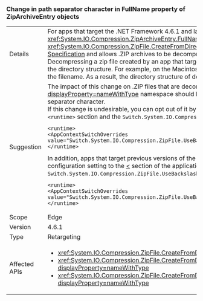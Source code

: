 ### Change in path separator character in FullName property of ZipArchiveEntry objects

|   |   |
|---|---|
|Details|For apps that target the .NET Framework 4.6.1 and later versions, the path separator character has changed from a backslash (&quot;\&quot;) to a forward slash (&quot;/&quot;) in the <xref:System.IO.Compression.ZipArchiveEntry.FullName> property of <xref:System.IO.Compression.ZipArchiveEntry>  objects created by overloads of the <xref:System.IO.Compression.ZipFile.CreateFromDirectory%2A> method. The change brings the .NET implementation into conformity with section 4.4.17.1 of the [.ZIP File Format Specification](https://pkware.cachefly.net/webdocs/casestudies/APPNOTE.TXT) and allows .ZIP archives to be decompressed on non-Windows systems.<br />Decompressing a zip file created by an app that targets a previous version of the .NET Framework on non-Windows operating systems such as the Macintosh fails to preserve the directory structure. For example, on the Macintosh, it creates a set of files whose filename concatenates the directory path, along with any backslash (&quot;&quot;) characters, and the filename. As a result, the directory structure of decompressed files is not preserved.|
|Suggestion|The impact of this change on .ZIP files that are decompressed on the Windows operating system by APIs in the .NET Framework <xref:System.IO?displayProperty=nameWithType> namespace should be minimal, since these APIs can seamlessly handle either a forward slash (&quot;/&quot;) or a backslash (&quot;\&quot;) as the path separator character.<br />If this change is undesirable, you can opt out of it by adding a configuration setting to the [<](~/docs/framework/configure-apps/file-schema/runtime/runtime-element.md) section of your application configuration file. The following example shows both the <code>&lt;runtime&gt;</code> section and the <code>Switch.System.IO.Compression.ZipFile.UseBackslash</code> opt-out switch:<pre><code class="lang-xml">&lt;runtime&gt;&#13;&#10;&lt;AppContextSwitchOverrides value=&quot;Switch.System.IO.Compression.ZipFile.UseBackslash=true&quot; /&gt;&#13;&#10;&lt;/runtime&gt;&#13;&#10;</code></pre>In addition, apps that target previous versions of the .NET Framework but are running on the .NET Framework 4.6.1 and later versions can opt in to this behavior by adding a configuration setting to the [<](~/docs/framework/configure-apps/file-schema/runtime/runtime-element.md) section of the application configuration file. The following shows both the <code>&lt;runtime&gt;</code> section and the <code>Switch.System.IO.Compression.ZipFile.UseBackslash</code> opt-in switch.<pre><code class="lang-xml">&lt;runtime&gt;&#13;&#10;&lt;AppContextSwitchOverrides value=&quot;Switch.System.IO.Compression.ZipFile.UseBackslash=false&quot; /&gt;&#13;&#10;&lt;/runtime&gt;&#13;&#10;</code></pre>|
|Scope|Edge|
|Version|4.6.1|
|Type|Retargeting|
|Affected APIs|<ul><li><xref:System.IO.Compression.ZipFile.CreateFromDirectory(System.String,System.String)?displayProperty=nameWithType></li><li><xref:System.IO.Compression.ZipFile.CreateFromDirectory(System.String,System.String,System.IO.Compression.CompressionLevel,System.Boolean)?displayProperty=nameWithType></li><li><xref:System.IO.Compression.ZipFile.CreateFromDirectory(System.String,System.String,System.IO.Compression.CompressionLevel,System.Boolean,System.Text.Encoding)?displayProperty=nameWithType></li></ul>|

